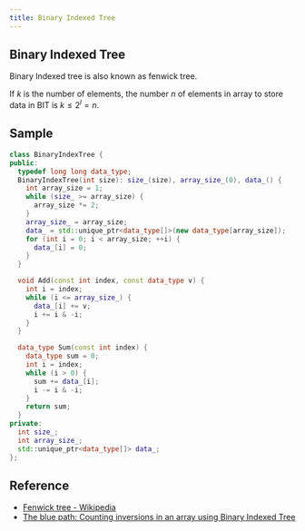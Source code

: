 ```yaml
---
title: Binary Indexed Tree
---
```


## Binary Indexed Tree
Binary Indexed tree is also known as fenwick tree.


If $k$ is the number of elements, the number $n$ of elements in array to store data in BIT is $k \le 2^{l} = n$.


## Sample

```cpp
class BinaryIndexTree {
public:
  typedef long long data_type;
  BinaryIndexTree(int size): size_(size), array_size_(0), data_() {
    int array_size = 1;
    while (size_ >= array_size) {
      array_size *= 2;
    }
    array_size_ = array_size;
    data_ = std::unique_ptr<data_type[]>(new data_type[array_size]);
    for (int i = 0; i < array_size; ++i) {
      data_[i] = 0;
    }
  }

  void Add(const int index, const data_type v) {
    int i = index;
    while (i <= array_size_) {
      data_[i] += v;
      i += i & -i;
    }
  }

  data_type Sum(const int index) {
    data_type sum = 0;
    int i = index;
    while (i > 0) {
      sum += data_[i];
      i -= i & -i;
    }
    return sum;
  }
private:
  int size_;
  int array_size_;
  std::unique_ptr<data_type[]> data_;
};
```


## Reference
* [Fenwick tree \- Wikipedia](https://en.wikipedia.org/wiki/Fenwick_tree)
* [The blue path: Counting inversions in an array using Binary Indexed Tree](http://pavelsimo.blogspot.com/2012/09/counting-inversions-in-array-using-BIT.html)
